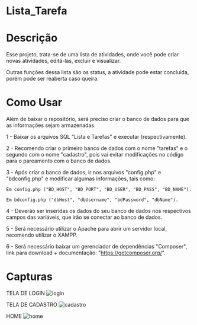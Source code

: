 # Lista_Tarefa

# Descrição

Esse projeto, trata-se de uma lista de atividades, onde você pode criar novas atividades, editá-las, excluir e visualizar.

Outras funções dessa lista são os status, a atividade pode estar concluida, porém pode ser reaberta caso queira.

# Como Usar

Além de baixar o repositório, será preciso criar o banco de dados para que as informações sejam armazenadas.

1 - Baixar os arquivos SQL "Lista e Tarefas" e executar (respectivamente).

2 - Recomendo criar o primeiro banco de dados com o nome "tarefas" e o segundo com o nome "cadastro", pois vai evitar modificações no código para o pareamento com o banco de dados.

3 - Após criar o banco de dados, ir nos arquivos "config.php" e "bdconfig.php" e modificar algumas informações, tais como:
    
    Em config.php ("BD_HOST", "BD_PORT", "BD_USER", "BD_PASS", "BD_NAME").
    
    Em bdconfig.php ("dbHost", "dbUsername", "bdPassword", "dbName"). 
    
4 - Deverão ser inseridas os dados do seu banco de dados nos respectivos campos das variáveis, que irão se conectar ao banco de dados.

5 - Será necessário utilizar o Apache para abrir um servidor local, recomendo utilizar o XAMPP.

6 - Será necessário baixar um gerenciador de dependências "Composer", link para download + documentação: "https://getcomposer.org/".

# Capturas

TELA DE LOGIN
![login](https://user-images.githubusercontent.com/94193822/221573823-bd7f187e-65cb-4c94-8e5f-3ae218219a63.png)

TELA DE CADASTRO
![cadastro](https://user-images.githubusercontent.com/94193822/221573841-610fcdb0-a2e5-4927-b717-befcd70a3c2a.png)

HOME 
![home](https://user-images.githubusercontent.com/94193822/221573843-0932c701-43aa-4ea0-9ed2-cee0f17569d3.png)
